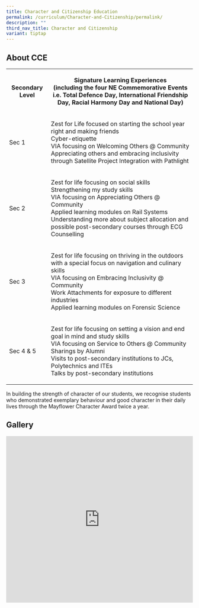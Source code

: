 ```yaml
---
title: Character and Citizenship Education
permalink: /curriculum/Character-and-Citizenship/permalink/
description: ""
third_nav_title: Character and Citizenship
variant: tiptap
---
```

<h2>About CCE</h2><table><tbody><tr><th rowspan="1" colspan="1"><p>Secondary Level</p></th><th rowspan="1" colspan="1"><p>Signature Learning Experiences<br>(including the four NE Commemorative Events i.e. Total Defence Day, International Friendship Day, Racial Harmony Day and National Day)</p></th></tr><tr><td rowspan="1" colspan="1"><p>Sec 1</p></td><td rowspan="1" colspan="1"><p>Zest for Life focused on starting the school year right and making friends<br>Cyber-etiquette<br>VIA focusing on Welcoming Others @ Community<br>Appreciating others and embracing inclusivity through Satellite Project Integration with Pathlight</p></td></tr><tr><td rowspan="1" colspan="1"><p>Sec 2</p></td><td rowspan="1" colspan="1"><p>Zest for life focusing on social skills<br>Strengthening my study skills<br>VIA focusing on Appreciating Others @ Community<br>Applied learning modules on Rail Systems<br>Understanding more about subject allocation and possible post-secondary courses through ECG Counselling</p></td></tr><tr><td rowspan="1" colspan="1"><p>Sec 3</p></td><td rowspan="1" colspan="1"><p>Zest for life focusing on thriving in the outdoors with a special focus on navigation and culinary skills<br>VIA focusing on Embracing Inclusivity @ Community<br>Work Attachments for exposure to different industries<br>Applied learning modules on Forensic Science</p></td></tr><tr><td rowspan="1" colspan="1"><p>Sec 4 &amp; 5</p></td><td rowspan="1" colspan="1"><p>Zest for life focusing on setting a vision and end goal in mind and study skills<br>VIA focusing on Service to Others @ Community<br>Sharings by Alumni<br>Visits to post-secondary institutions to JCs, Polytechnics and ITEs<br>Talks by post-secondary institutions</p></td></tr></tbody></table><p>In building the strength of character of our students, we recognise students who demonstrated exemplary behaviour and good character in their daily lives through the Mayflower Character Award twice a year.</p><h2>Gallery</h2><div class="iframe-wrapper"><iframe height="450" width="100%" allowfullscreen="true" frameborder="0" src="https://docs.google.com/presentation/d/e/2PACX-1vQpHLsXZeqwTQNHTFtrf2B_3MGCsvQ-5G9-veFWbV6awDvbOAJA50OqLWNR7aoHUCUG16BQ7U2p1XLz/embed?start=true&amp;loop=true&amp;delayms=3000"></iframe></div><p></p>
